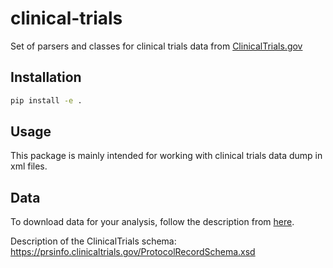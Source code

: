 # clinical-trials

Set of parsers and classes for clinical trials data from [ClinicalTrials.gov](https://clinicaltrials.gov)

## Installation

```bash
pip install -e .  
```

## Usage

This package is mainly intended for working with clinical trials data dump in xml files.

## Data

To download data for your analysis, follow the description from [here](https://clinicaltrials.gov/ct2/resources/download#DownloadAllData).

Description of the ClinicalTrials schema: https://prsinfo.clinicaltrials.gov/ProtocolRecordSchema.xsd
